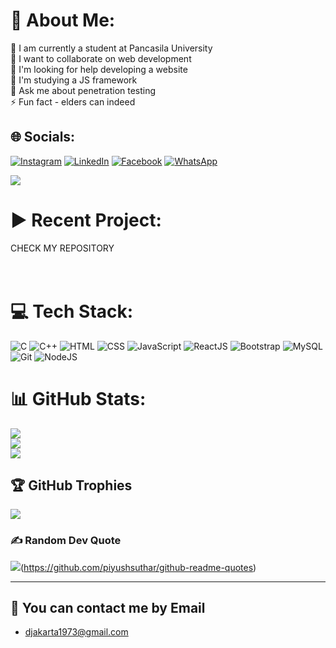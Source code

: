 # 💫 About Me:
🔭 I am currently a student at Pancasila University<br>
👯 I want to collaborate on web development<br>
🤝 I'm looking for help developing a website<br>
🌱 I'm studying a JS framework<br>
💬 Ask me about penetration testing<br>
⚡ Fun fact - elders can indeed<br>


## 🌐 Socials:
[![Instagram](https://img.shields.io/badge/Instagram-%23E4405F.svg?logo=Instagram&logoColor=white)](https://instagram.com/bintang_nugrahaa)
[![LinkedIn](https://img.shields.io/badge/LinkedIn-%230077B5.svg?logo=linkedin&logoColor=white)](https://linkedin.com/in/bintang-nugraha)
[![Facebook](https://img.shields.io/badge/Facebook-%231877F2.svg?logo=facebook&logoColor=white)](https://www.facebook.com/muhammad.bintangnuhgraha?mibextid=ZbWKwL)
[![WhatsApp](https://img.shields.io/badge/WhatsApp-%25D366?logo=whatsapp&logoColor=white)](https://wa.me/081312477357)


[![](https://visitcount.itsvg.in/api?id=ortonikc&icon=6&color=0)](https://visitcount.itsvg.in)
# ▶️ Recent Project:
<!-- BEGIN PROJECT -->

CHECK MY REPOSITORY<br>
<br>
<br>
<!-- END PROJECT -->
# 💻 Tech Stack:
![C](https://img.shields.io/badge/c-%2300599C.svg?style=for-the-badge&logo=c&logoColor=white) ![C++](https://img.shields.io/badge/c++-%2300599C.svg?style=for-the-badge&logo=c%2B%2B&logoColor=white) ![HTML](https://img.shields.io/badge/html-%23E34F26.svg?style=for-the-badge&logo=html5&logoColor=white) ![CSS](https://img.shields.io/badge/css-%231572B6.svg?style=for-the-badge&logo=css3&logoColor=white) ![JavaScript](https://img.shields.io/badge/javascript-%23323330.svg?style=for-the-badge&logo=javascript&logoColor=%23F7DF1E) ![ReactJS](https://img.shields.io/badge/react-%2361DAFB.svg?style=for-the-badge&logo=react&logoColor=white) ![Bootstrap](https://img.shields.io/badge/bootstrap-%23563D7C.svg?style=for-the-badge&logo=bootstrap&logoColor=white) ![MySQL](https://img.shields.io/badge/mysql-%2300f.svg?style=for-the-badge&logo=mysql&logoColor=white) ![Git](https://img.shields.io/badge/git-%23F05032.svg?style=for-the-badge&logo=git&logoColor=white) ![NodeJS](https://img.shields.io/badge/node.js-6DA55F?style=for-the-badge&logo=node.js&logoColor=white)
# 📊 GitHub Stats:
![](https://github-readme-stats.vercel.app/api?username=bintangnugrahaa&theme=radical&hide_border=true&include_all_commits=true&count_private=true)<br/>
![](https://github-readme-streak-stats.herokuapp.com/?user=bintangnugrahaa&theme=radical&hide_border=true)<br/>
![](https://github-readme-stats.vercel.app/api/top-langs/?username=bintangnugrahaa&theme=radical&hide_border=true&include_all_commits=true&count_private=true&layout=compact)

## 🏆 GitHub Trophies
![](https://github-profile-trophy.vercel.app/?username=bintangnugrahaa&theme=discord&no-frame=false&no-bg=true&margin-w=4)

### ✍️ Random Dev Quote
![](https://quotes-github-readme.vercel.app/api?type=horizontal&theme=dark)(https://github.com/piyushsuthar/github-readme-quotes)

---
  ## 📩 You can contact me by Email
  - djakarta1973@gmail.com
